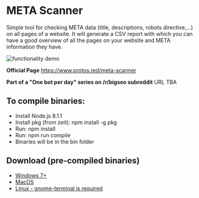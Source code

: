 # META Scanner

Simple tool for checking META data (title, descriptions, robots directive,...) on all pages of a website. It will generate a CSV report with which you can have a good overview of all the pages on your website and META information they have.

![functionality demo](https://www.protos.red/static/meta-scanner/recording.gif)

**Official Page**
https://www.protos.red/meta-scanner

**Part of a "One bot per day" series on /r/bigseo subreddit**
URL TBA

## To compile binaries:
- Install Node.js 8.1.1
- Install pkg (from zeit): npm install -g pkg
- Run: npm install
- Run: npm run compile
- Binaries will be in the bin folder

## Download (pre-compiled binaries)

- [Windows 7+](https://files.protos.red/meta-scanner/win32/meta-scanner.exe)
- [MacOS](https://files.protos.red/meta-scanner/macos/meta-scanner)
- [Linux - gnome-terminal is required](https://files.protos.red/meta-scanner/linux/meta-scanner)